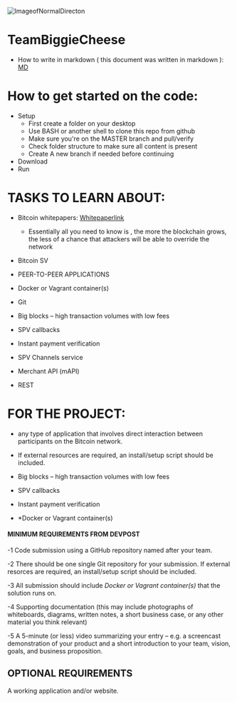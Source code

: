 ![ImageofNormalDirecton](https://cdn.discordapp.com/attachments/753039229545742357/854973038114242590/IMG_20210617_013634_645.jpg)


# TeamBiggieCheese

- How to write in markdown ( this document was written in markdown ): [MD](https://www.markdownguide.org/basic-syntax/)

# How to get started on the code: 
- Setup
  - First create a folder on your desktop
  - Use BASH or another shell to clone this repo from github 
  - Make sure you're on the MASTER branch and pull/verify 
  - Check folder structure to make sure all content is present
  - Create A new branch if needed before continuing 
- Download
- Run


# TASKS TO LEARN ABOUT:

- Bitcoin whitepapers: [Whitepaperlink](https://bitcoinassociation.net/wp-content/uploads/2019/02/Bitcoin-whitepaper.pdf)
  - Essentially all you need to know is , the more the blockchain grows, the less of a chance that attackers will be able to override the network
  
- Bitcoin SV

- PEER-TO-PEER APPLICATIONS

- Docker or Vagrant container(s)

- Git

- Big blocks – high transaction volumes with low fees

- SPV callbacks

- Instant payment verification



- SPV Channels service

- Merchant API (mAPI)

- REST


# FOR THE PROJECT:
- any type of application that involves direct interaction between participants on the Bitcoin network. 

- If external resources are required, an install/setup script should be included.

- Big blocks – high transaction volumes with low fees

- SPV callbacks

- Instant payment verification

- *Docker or Vagrant container(s)



#### MINIMUM REQUIREMENTS FROM DEVPOST 
-1 Code submission using a GitHub repository named after your team.

-2 There should be one single Git repository for your submission. If external resorces are required, an install/setup script should be included.

-3 All submission should include *Docker or Vagrant container(s)* that the solution runs on. 

-4 Supporting documentation (this may include photographs of whiteboards, diagrams, written notes, a short business case, or any other material you think relevant)

-5 A 5-minute (or less) video summarizing your entry – e.g. a screencast demonstration of your product and a short introduction to your team, vision, goals, and business proposition.

## OPTIONAL REQUIREMENTS
A working application and/or website.

